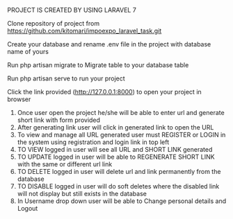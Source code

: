 
PROJECT IS CREATED BY USING LARAVEL 7

Clone repository of project from https://github.com/kitomari/impoexpo_laravel_task.git

Create your database and rename .env file in the project with database name of yours

Run php artisan migrate to Migrate table to your database table

Run php artisan serve to run your project

Click the link provided (http://127.0.0.1:8000) to open your project in browser

1. Once user open the project he/she will be able to enter url and generate short link with form provided
2. After generating link user will click in generated link to open the URL
3. To view and manage all URL generated user must REGISTER or LOGIN in the system using registration and login link in top left
4. TO VIEW logged in user will see all URL and SHORT LINK generated
5. TO UPDATE logged in user will be able to REGENERATE SHORT LINK with the same or different url link
6. TO DELETE logged in user will delete url and link permanently from the database
7. TO DISABLE logged in user will do soft deletes where the disabled link will not display but still exists in the database
8. In Username drop down user will be able to Change personal details and Logout

